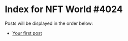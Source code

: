 # Index for NFT World #4024
Posts will be displayed in the order below:

- [Your first post](./001-first.md)

